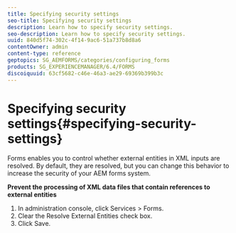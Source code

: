 ```yaml
---
title: Specifying security settings
seo-title: Specifying security settings
description: Learn how to specify security settings.
seo-description: Learn how to specify security settings.
uuid: 840d5f74-302c-4f14-9ac6-51a737b8d8a6
contentOwner: admin
content-type: reference
geptopics: SG_AEMFORMS/categories/configuring_forms
products: SG_EXPERIENCEMANAGER/6.4/FORMS
discoiquuid: 63cf5682-c46e-46a3-ae29-69369b399b3c
---
```


# Specifying security settings{#specifying-security-settings}

Forms enables you to control whether external entities in XML inputs are resolved. By default, they are resolved, but you can change this behavior to increase the security of your AEM forms system.

**Prevent the processing of XML data files that contain references to external entities**

1. In administration console, click Services &gt; Forms.
1. Clear the Resolve External Entities check box.
1. Click Save.

